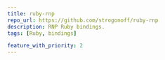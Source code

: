 ```yaml
---
title: ruby-rnp
repo_url: https://github.com/strogonoff/ruby-rnp
description: RNP Ruby bindings.
tags: [Ruby, bindings]

feature_with_priority: 2
---
```

